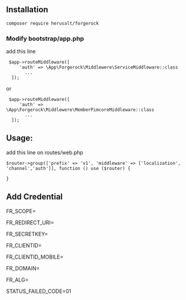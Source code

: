 ## Installation

```bash
composer require herusalt/forgerock
```
### Modify bootstrap/app.php
add this line
```
 $app->routeMiddleware([
     'auth' => \App\Forgerock\Middlewere\ServiceMiddleware::class
       ...
  ]);
```
or
```
 $app->routeMiddleware([
     'auth' => \App\Forgerock\Middlewere\MemberPimcoreMiddleware::class
       ...
  ]);
```


## Usage: 
add this line on routes/web.php

```
$router->group(['prefix' => 'v1', 'middleware' => ['localization', 'channel','auth']], function () use ($router) {

}
```

## Add Credential
FR_SCOPE= 

FR_REDIRECT_URI=

FR_SECRETKEY=

FR_CLIENTID=

FR_CLIENTID_MOBILE=

FR_DOMAIN=

FR_ALG=

STATUS_FAILED_CODE=01